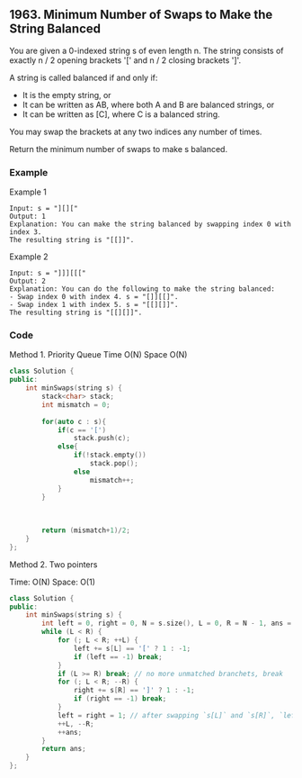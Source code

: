 ## 1963. Minimum Number of Swaps to Make the String Balanced

You are given a 0-indexed string s of even length n. The string consists of exactly n / 2 opening brackets '[' and n / 2 closing brackets ']'.

A string is called balanced if and only if:

- It is the empty string, or
- It can be written as AB, where both A and B are balanced strings, or
- It can be written as [C], where C is a balanced string.

You may swap the brackets at any two indices any number of times.

Return the minimum number of swaps to make s balanced.

### Example

Example 1

```text
Input: s = "][]["
Output: 1
Explanation: You can make the string balanced by swapping index 0 with index 3.
The resulting string is "[[]]".
```

Example 2

```text
Input: s = "]]][[["
Output: 2
Explanation: You can do the following to make the string balanced:
- Swap index 0 with index 4. s = "[]][[]".
- Swap index 1 with index 5. s = "[[][]]".
The resulting string is "[[][]]".
```

### Code

Method 1.
Priority Queue
Time O(N)
Space O(N)

```c++
class Solution {
public:
    int minSwaps(string s) {
        stack<char> stack;
        int mismatch = 0;
        
        for(auto c : s){
            if(c == '[')
                stack.push(c);
            else{
                if(!stack.empty())
                    stack.pop();
                else
                    mismatch++;
            }
        }
        
        
        
        return (mismatch+1)/2;
    }
};
```

Method 2.
Two pointers

Time: O(N)
Space: O(1)

```c++
class Solution {
public:
    int minSwaps(string s) {
        int left = 0, right = 0, N = s.size(), L = 0, R = N - 1, ans = 0; 
        while (L < R) {
            for (; L < R; ++L) {
                left += s[L] == '[' ? 1 : -1;
                if (left == -1) break;
            }
            if (L >= R) break; // no more unmatched branchets, break
            for (; L < R; --R) {
                right += s[R] == ']' ? 1 : -1;
                if (right == -1) break;
            }
            left = right = 1; // after swapping `s[L]` and `s[R]`, `left` and `right` will become `1`.
            ++L, --R;
            ++ans;
        }
        return ans;
    }
};
```

